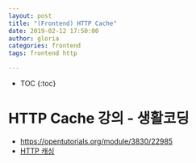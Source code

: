 ```yaml
---
layout: post
title: "(Frontend) HTTP Cache"
date: 2019-02-12 17:50:00
author: gloria
categories: frontend
tags: frontend http

---
```


* TOC
{:toc}

# HTTP Cache 강의 - 생활코딩

* https://opentutorials.org/module/3830/22985
* [HTTP 캐싱](https://developers.google.com/web/fundamentals/performance/optimizing-content-efficiency/http-caching)